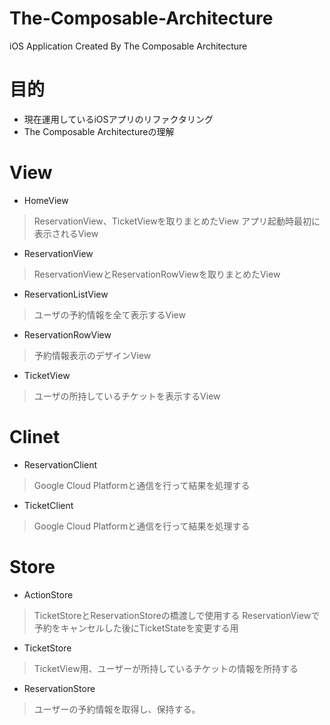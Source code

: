 # The-Composable-Architecture
iOS Application Created By The Composable Architecture

# 目的
- 現在運用しているiOSアプリのリファクタリング
- The Composable Architectureの理解

# View
- HomeView
> ReservationView、TicketViewを取りまとめたView
> アプリ起動時最初に表示されるView
- ReservationView
> ReservationViewとReservationRowViewを取りまとめたView
- ReservationListView
> ユーザの予約情報を全て表示するView
- ReservationRowView
> 予約情報表示のデザインView
- TicketView
> ユーザの所持しているチケットを表示するView

# Clinet
- ReservationClient
> Google Cloud Platformと通信を行って結果を処理する
- TicketClient
> Google Cloud Platformと通信を行って結果を処理する

# Store
- ActionStore
> TicketStoreとReservationStoreの橋渡しで使用する
> ReservationViewで予約をキャンセルした後にTicketStateを変更する用
- TicketStore
> TicketView用、ユーザーが所持しているチケットの情報を所持する
- ReservationStore
> ユーザーの予約情報を取得し、保持する。



